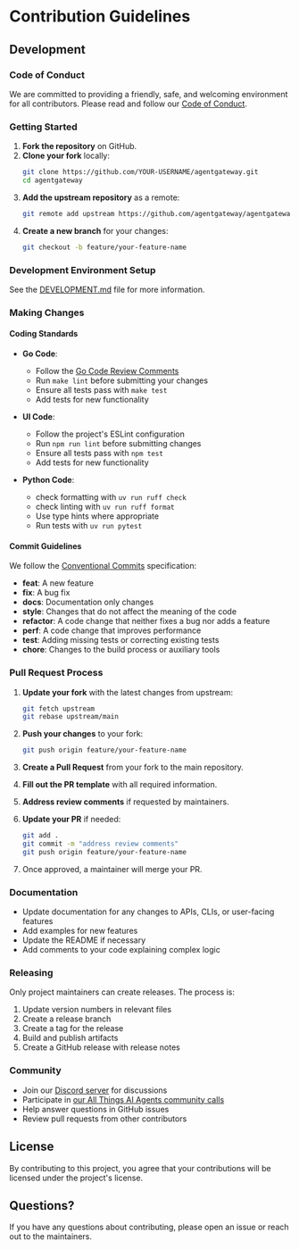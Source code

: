# Contribution Guidelines

## Development

### Code of Conduct

We are committed to providing a friendly, safe, and welcoming environment for all contributors. Please read and follow our [Code of Conduct](CODE_OF_CONDUCT.md).

### Getting Started

1. **Fork the repository** on GitHub.
2. **Clone your fork** locally:
   ```bash
   git clone https://github.com/YOUR-USERNAME/agentgateway.git
   cd agentgateway
   ```
3. **Add the upstream repository** as a remote:
   ```bash
   git remote add upstream https://github.com/agentgateway/agentgateway.git
   ```
4. **Create a new branch** for your changes:
   ```bash
   git checkout -b feature/your-feature-name
   ```

### Development Environment Setup

See the [DEVELOPMENT.md](DEVELOPMENT.md) file for more information.

### Making Changes

#### Coding Standards

- **Go Code**:
  - Follow the [Go Code Review Comments](https://go.dev/wiki/CodeReviewComments)
  - Run `make lint` before submitting your changes
  - Ensure all tests pass with `make test`
  - Add tests for new functionality

- **UI Code**:
  - Follow the project's ESLint configuration
  - Run `npm run lint` before submitting changes
  - Ensure all tests pass with `npm test`
  - Add tests for new functionality

- **Python Code**:
  - check formatting with `uv run ruff check`
  - check linting with `uv run ruff format`
  - Use type hints where appropriate
  - Run tests with `uv run pytest`

#### Commit Guidelines

We follow the [Conventional Commits](https://www.conventionalcommits.org/) specification:

- **feat**: A new feature
- **fix**: A bug fix
- **docs**: Documentation only changes
- **style**: Changes that do not affect the meaning of the code
- **refactor**: A code change that neither fixes a bug nor adds a feature
- **perf**: A code change that improves performance
- **test**: Adding missing tests or correcting existing tests
- **chore**: Changes to the build process or auxiliary tools

### Pull Request Process

1. **Update your fork** with the latest changes from upstream:
   ```bash
   git fetch upstream
   git rebase upstream/main
   ```

2. **Push your changes** to your fork:
   ```bash
   git push origin feature/your-feature-name
   ```

3. **Create a Pull Request** from your fork to the main repository.

4. **Fill out the PR template** with all required information.

5. **Address review comments** if requested by maintainers.

6. **Update your PR** if needed:
   ```bash
   git add .
   git commit -m "address review comments"
   git push origin feature/your-feature-name
   ```

7. Once approved, a maintainer will merge your PR.


### Documentation

- Update documentation for any changes to APIs, CLIs, or user-facing features
- Add examples for new features
- Update the README if necessary
- Add comments to your code explaining complex logic

### Releasing

Only project maintainers can create releases. The process is:

1. Update version numbers in relevant files
2. Create a release branch
3. Create a tag for the release
4. Build and publish artifacts
5. Create a GitHub release with release notes

### Community

- Join our [Discord server](https://discord.gg/y9efgEmppm) for discussions
- Participate in [our All Things AI Agents community calls](https://github.com/kagent-dev/community?tab=readme-ov-file#community-meetings)
- Help answer questions in GitHub issues
- Review pull requests from other contributors

## License

By contributing to this project, you agree that your contributions will be licensed under the project's license.

## Questions?

If you have any questions about contributing, please open an issue or reach out to the maintainers.
